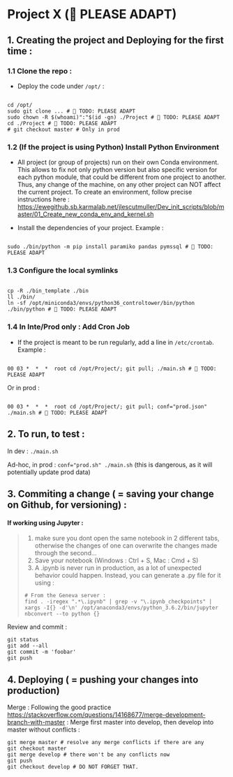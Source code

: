 # Project X (&#x1F534; PLEASE ADAPT)

## 1. Creating  the project and Deploying for the first time :

### 1.1 Clone the repo :

- Deploy the code under `/opt/` :
<pre><code>
cd /opt/
sudo git clone ... # &#x1F534; TODO: PLEASE ADAPT 
sudo chown -R $(whoami)":"$(id -gn) ./Project # &#x1F534; TODO: PLEASE ADAPT 
cd ./Project # &#x1F534; TODO: PLEASE ADAPT 
# git checkout master # Only in prod
</code></pre>




### 1.2 (If the project is using Python) Install Python Environment
- All project (or group of projects) run on their own Conda environment. This allows to fix not only python version but also specific version for each python module, that could be different from one project to another. Thus, any change of the machine, on any other project can NOT affect the current project. To create an environment, follow precise instructions here :
https://ewegithub.sb.karmalab.net/jlescutmuller/Dev_init_scripts/blob/master/01_Create_new_conda_env_and_kernel.sh

- Install the dependencies of your project. Example :
<pre><code>
sudo ./bin/python -m pip install paramiko pandas pymssql # &#x1F534; TODO: PLEASE ADAPT 
</code></pre>

### 1.3 Configure the local symlinks
<pre><code>
cp -R ./bin_template ./bin
ll ./bin/
ln -sf /opt/miniconda3/envs/python36_controltower/bin/python ./bin/python # &#x1F534; TODO: PLEASE ADAPT 
</code></pre>


### 1.4 In Inte/Prod only : Add Cron Job

- If the project is meant to be run regularly, add a line in `/etc/crontab`. Example :
<pre><code>
00 03 *  *  *  root cd /opt/Project/; git pull; ./main.sh # &#x1F534; TODO: PLEASE ADAPT 
</code></pre>
Or in prod :
<pre><code>
00 03 *  *  *  root cd /opt/Project/; git pull; conf="prod.json" ./main.sh # &#x1F534; TODO: PLEASE ADAPT 
</code></pre>


## 2. To run, to test :

In dev : `./main.sh`

Ad-hoc, in prod : `conf="prod.sh" ./main.sh` (this is dangerous, as it will potentially update prod data) 



## 3. Commiting a change ( = saving your change on Github, for versioning) :

#### If working using Jupyter :
> 1. make sure you dont open the same notebook in 2 different tabs, otherwise the changes of one can overwrite the changes made through the second...
> 2. Save your notebook (Windows : Ctrl + S, Mac : Cmd + S)
> 3. A .ipynb is never run in production, as a lot of unexpected behavior could happen. Instead, you can generate a .py file for it using :
> ```
> # From the Geneva server :
> find . -iregex ".*\.ipynb" | grep -v "\.ipynb_checkpoints" | xargs -I{} -d'\n' /opt/anaconda3/envs/python_3.6.2/bin/jupyter nbconvert --to python {}
> ```


Review and commit :
```
git status
git add --all
git commit -m 'foobar'
git push
```

## 4. Deploying ( = pushing your changes into production)
Merge :
Following the good practice https://stackoverflow.com/questions/14168677/merge-development-branch-with-master :
Merge first master into develop, then develop into master without conflicts :
```
git merge master # resolve any merge conflicts if there are any
git checkout master
git merge develop # there won't be any conflicts now
git push
git checkout develop # DO NOT FORGET THAT.
```

